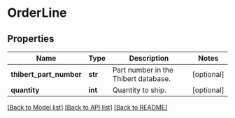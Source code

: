 # OrderLine

## Properties
Name | Type | Description | Notes
------------ | ------------- | ------------- | -------------
**thibert_part_number** | **str** | Part number in the Thibert database. | [optional] 
**quantity** | **int** | Quantity to ship. | [optional] 

[[Back to Model list]](../README.md#documentation-for-models) [[Back to API list]](../README.md#documentation-for-api-endpoints) [[Back to README]](../README.md)

